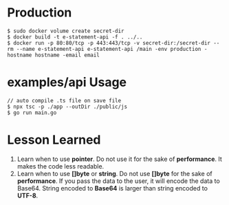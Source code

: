 # Production

```
$ sudo docker volume create secret-dir
$ docker build -t e-statement-api -f . ../..
$ docker run -p 80:80/tcp -p 443:443/tcp -v secret-dir:/secret-dir --rm --name e-statement-api e-statement-api /main -env production -hostname hostname -email email
```

# examples/api Usage

```
// auto compile .ts file on save file
$ npx tsc -p ./app --outDir ./public/js
$ go run main.go
```

# Lesson Learned

1. Learn when to use **pointer**. Do not use it for the sake of **performance**. It makes the code less readable. 
2. Learn when to use **[]byte** or **string**. Do not use **[]byte** for the sake of **performance**. If you pass the data to the user, it will encode the data to Base64. String encoded to **Base64** is larger than string encoded to **UTF-8**.